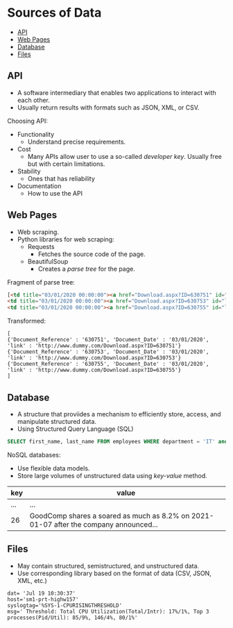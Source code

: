 # Sources of Data
- [API](#api)
- [Web Pages](#web-pages)
- [Database](#database)
- [Files](#files)

## API

- A software intermediary that enables two applications to interact with each other.
- Usually return results with formats such as JSON, XML, or CSV.

Choosing API:
  - Functionality
    - Understand precise requirements.
  - Cost
    - Many APIs allow user to use a so-called *developer key*. Usually free but with certain limitations.
  - Stability
    - Ones that has reliability
  - Documentation
    - How to use the API

## Web Pages

- Web scraping.
- Python libraries for web scraping:
  - Requests
    - Fetches the source code of the page.
  - BeautifulSoup
    - Creates a *parse tree* for the page.

Fragment of parse tree:

```HTML
[<td title="03/01/2020 00:00:00"><a href="Download.aspx?ID=630751" id="lnkDownload630751" target="_blank">03/01/2020</a></td>
<td title="03/01/2020 00:00:00"><a href="Download.aspx?ID=630753" id="lnkDownload630753" target="_blank">03/01/2020</a></td>
<td title="03/01/2020 00:00:00"><a href="Download.aspx?ID=630755" id="lnkDownload630755" target="_blank">03/01/2020</a></td>]
```
Transformed:

```
[
{'Document_Reference' : '630751', 'Document_Date' : '03/01/2020', 'link' : 'http://www.dummy.com/Download.aspx?ID=630751'}
{'Document_Reference' : '630753', 'Document_Date' : '03/01/2020', 'link' : 'http://www.dummy.com/Download.aspx?ID=630753'}
{'Document_Reference' : '630755', 'Document_Date' : '03/01/2020', 'link' : 'http://www.dummy.com/Download.aspx?ID=630755'}
]
```
## Database

- A structure that proviides a mechanism to efficiently store, access, and manipulate structured data.
- Using Structured Query Language (SQL)

```SQL
SELECT first_name, last_name FROM employees WHERE department = 'IT' and title = 'programmer'
```

NoSQL databases:
 - Use flexible data models.
 - Store large volumes of unstructured data using *key-value* method.

|key|value|
|---|-----|
|...|...|
|26|GoodComp shares a soared as much as 8.2% on 2021-01-07 after the company announced...|

## Files

- May contain structured, semistructured, and unstructured data.
- Use corresponding library based on the format of data (CSV, JSON, XML, etc.)

```
dat= 'Jul 19 10:30:37'
host='sm1-prt-highw157'
syslogtag='%SYS-1-CPURISINGTHRESHOLD'
msg=' Threshold: Total CPU Utilization(Total/Intr): 17%/1%, Top 3 processes(Pid/Util): 85/9%, 146/4%, 80/1%'
```



